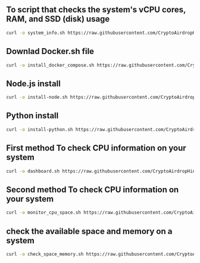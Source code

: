 ## To script that checks the system's vCPU cores, RAM, and SSD (disk) usage
```bash
curl -o system_info.sh https://raw.githubusercontent.com/CryptoAirdropHindi/Tools/refs/heads/main/system_info.sh && chmod +x system_info.sh && ./system_info.sh
```
## Downlad Docker.sh file
```bash
curl -o install_docker_compose.sh https://raw.githubusercontent.com/CryptoAirdropHindi/Tools/refs/heads/main/install_docker_copose.sh  && chmod +x install_docker_compose.sh  && ./install_docker_compose.sh
```
## Node.js install
```bash
curl -o install-node.sh https://raw.githubusercontent.com/CryptoAirdropHindi/Tools/refs/heads/main/install-node.sh && chmod +x install-node.sh &&  ./install-node.sh
```
## Python install
```bash
curl -o install-python.sh https://raw.githubusercontent.com/CryptoAirdropHindi/Tools/refs/heads/main/install-python.sh && chmod +x install-python.sh &&  ./install-python.sh
```
## First method To check CPU information on your system
```bash
curl -o dashboard.sh https://raw.githubusercontent.com/CryptoAirdropHindi/Tools/refs/heads/main/dashboard.sh && chmod +x dashboard.sh && ./dashboard.sh
```
## Second method To check CPU information on your system
```bash
curl -o monitor_cpu_space.sh https://raw.githubusercontent.com/CryptoAirdropHindi/Tools/refs/heads/main/monitor_cpu_space.sh && chmod +x monitor_cpu_space.sh && ./monitor_cpu_space.sh
```
## check the available space and memory on a system
```bash
curl -o check_space_memory.sh https://raw.githubusercontent.com/CryptoAirdropHindi/Tools/refs/heads/main/check_space_memory.sh && chmod +x check_space_memory.sh && ./check_space_memory.sh
```

